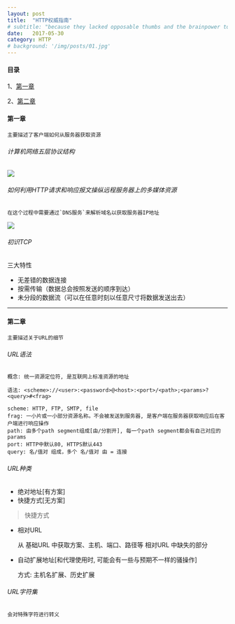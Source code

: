 ```yaml
---
layout: post
title:  "HTTP权威指南"
# subtitle: "because they lacked opposable thumbs and the brainpower to build a space program."
date:   2017-05-30
category: HTTP
# background: '/img/posts/01.jpg'
---
```


#### 目录
1、<a href="#1">第一章<a/>

2、<a href="#2">第二章<a/>

<a id="1" href="javascript:void(0)"></a>
#### 第一章
    主要描述了客户端如何从服务器获取资源

###### 计算机网络五层协议结构
![](http://img.hb.aicdn.com/8194fc8b8384808bca2cb20ef6d52f9f890fefffd196-jpCich_fw658)

###### 如何利用HTTP请求和响应报文操纵远程服务器上的多媒体资源

    在这个过程中需要通过`DNS服务`来解析域名以获取服务器IP地址

![](http://img.hb.aicdn.com/e84c3c06b84c0c498968f5d6af4fdfca474eb4333423d-1kxxgz_fw658)

###### 初识TCP

三大特性
* 无差错的数据连接
* 按需传输（数据总会按照发送的顺序到达）
* 未分段的数据流（可以在任意时刻以任意尺寸将数据发送出去）

***

<a id="2" href="javascript:void(0)"></a>
#### 第二章
    主要描述关于URL的细节

###### URL语法

    概念: 统一资源定位符, 是互联网上标准资源的地址

    语法: <scheme>://<user>:<password>@<host>:<port>/<path>;<params>?<query>#<frag>

    scheme: HTTP, FTP, SMTP, file
    frag: 一小片或一小部分资源名称。不会被发送到服务器, 是客户端在服务器获取响应后在客户端进行响应操作
    path: 由多个path segment组成[由/分割开], 每一个path segment都会有自己对应的params
    port: HTTP中默认80, HTTPS默认443
    query: 名/值对 组成，多个 名/值对 由 = 连接

###### URL种类

* 绝对地址[有方案]
* 快捷方式[无方案]

> 快捷方式

* 相对URL

    从 基础URL 中获取方案、主机、端口、路径等 相对URL 中缺失的部分

* 自动扩展地址[和代理使用时, 可能会有一些与预期不一样的骚操作]

    方式: 主机名扩展、历史扩展

###### URL字符集

    会对特殊字符进行转义

